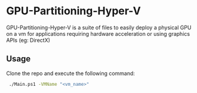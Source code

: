 
# GPU-Partitioning-Hyper-V

GPU-Partitioning-Hyper-V is a suite of files to easily deploy a physical GPU on a vm for applications requiring hardware acceleration or using graphics APIs (eg: DirectX)

## Usage

Clone the repo and execute the following command:

```bash
 ./Main.ps1 -VMName "<vm_name>"
```
    
